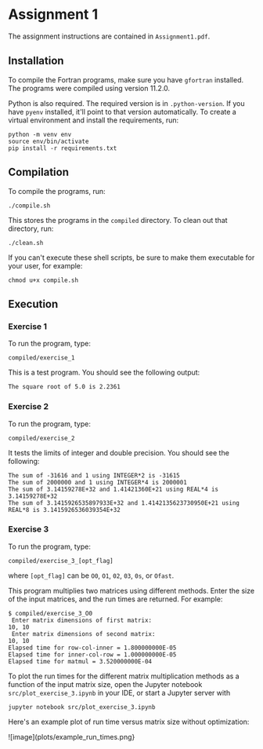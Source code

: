 # Assignment 1

The assignment instructions are contained in `Assignment1.pdf`.

## Installation

To compile the Fortran programs, make sure you have `gfortran` installed. The programs were compiled using version 11.2.0.

Python is also required. The required version is in `.python-version`. If you have `pyenv` installed, it'll point to
that version automatically. To create a virtual environment and install the requirements, run:

```
python -m venv env
source env/bin/activate
pip install -r requirements.txt
```

## Compilation

To compile the programs, run:

```
./compile.sh
```

This stores the programs in the `compiled` directory. To clean out that directory, run:

```
./clean.sh
```

If you can't execute these shell scripts, be sure to make them executable for your user, for example:

```
chmod u+x compile.sh
```

## Execution

### Exercise 1

To run the program, type:

```
compiled/exercise_1
```

This is a test program. You should see the following output:

```
The square root of 5.0 is 2.2361
```

### Exercise 2

To run the program, type:

```
compiled/exercise_2
```

It tests the limits of integer and double precision. You should see the following:

```
The sum of -31616 and 1 using INTEGER*2 is -31615
The sum of 2000000 and 1 using INTEGER*4 is 2000001
The sum of 3.14159278E+32 and 1.41421360E+21 using REAL*4 is 3.14159278E+32
The sum of 3.1415926535897933E+32 and 1.4142135623730950E+21 using REAL*8 is 3.1415926536039354E+32
```

### Exercise 3

To run the program, type:

```
compiled/exercise_3_[opt_flag]
```
where `[opt_flag]` can be `O0`, `O1`, `02`, `03`, `0s`, or `Ofast`.

This program multiplies two matrices using different methods. Enter the size of the input matrices, and the run times
are returned. For example:

```
$ compiled/exercise_3_O0
 Enter matrix dimensions of first matrix:
10, 10
 Enter matrix dimensions of second matrix:
10, 10
Elapsed time for row-col-inner = 1.800000000E-05
Elapsed time for inner-col-row = 1.000000000E-05
Elapsed time for matmul = 3.520000000E-04
```

To plot the run times for the different matrix multiplication methods as a function of the input matrix size, open
the Jupyter notebook `src/plot_exercise_3.ipynb` in your IDE, or start a Jupyter server with

```
jupyter notebook src/plot_exercise_3.ipynb
```

Here's an example plot of run time versus matrix size without optimization:

![image](plots/example_run_times.png}
